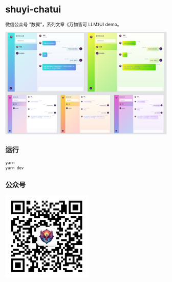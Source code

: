 # shuyi-chatui
微信公众号 "数翼"，系列文章《万物皆可 LLM》UI demo。


![](./resources/README/2201125222971125.png)

## 运行

```shell
yarn
yarn dev
```

## 公众号

![](./resources/README/2202157534981208.jpg)

